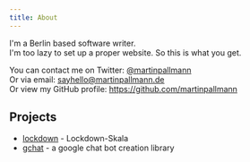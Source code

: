 ```yaml
---
title: About
---
```


I'm a Berlin based software writer.  
I'm too lazy to set up a proper website. So this is what you get.

You can contact me on Twitter: [@martinpallmann](https://twitter.com/martinpallmann)  
Or via email: [sayhello@martinpallmann.de](mailto:sayhello@martinpallmann.de)  
Or view my GitHub profile: https://github.com/martinpallmann

## Projects

* [lockdown](/covid-19/lockdown) - Lockdown-Skala
* [gchat](/gchat/) - a google chat bot creation library
